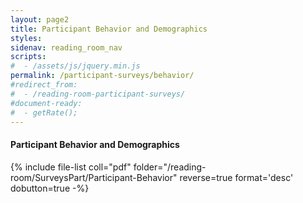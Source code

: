 ```yaml
---
layout: page2
title: Participant Behavior and Demographics
styles:
sidenav: reading_room_nav
scripts:
#  - /assets/js/jquery.min.js
permalink: /participant-surveys/behavior/
#redirect_from:
#  - /reading-room-participant-surveys/
#document-ready:
#  - getRate();
---
```


#### Participant Behavior and Demographics

{% include file-list coll="pdf" folder="/reading-room/SurveysPart/Participant-Behavior" reverse=true format='desc' dobutton=true -%}

<!-- CONTENT END -->
